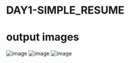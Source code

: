 # DAY1-SIMPLE_RESUME
# output images
![image](https://github.com/kalirishik/DAY1-Simple_resume/assets/110583211/ef0f1c3f-3032-4e00-8ea1-32036668ef2d)
![image](https://github.com/kalirishik/DAY1-Simple_resume/assets/110583211/e5cf4c21-33b1-4bf4-887a-4fd9ac3907c8)
![image](https://github.com/kalirishik/DAY1-Simple_resume/assets/110583211/00fdaaeb-ecd4-400f-a796-65d2d93395a7)

